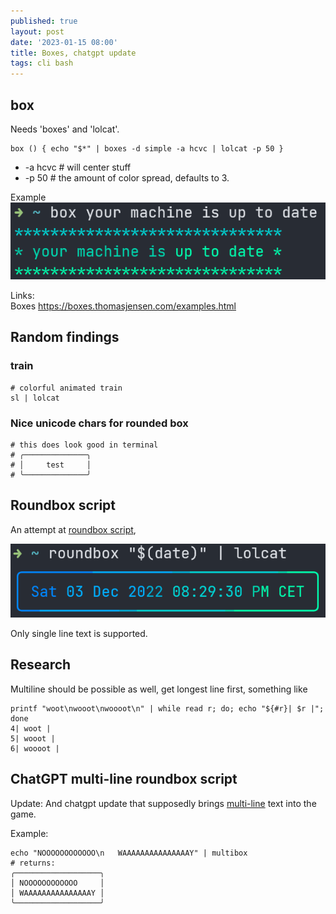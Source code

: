 ```yaml
---
published: true
layout: post
date: '2023-01-15 08:00'
title: Boxes, chatgpt update
tags: cli bash 
---
```

## box

Needs 'boxes' and 'lolcat'.

    box () { echo "$*" | boxes -d simple -a hcvc | lolcat -p 50 }

* -a hcvc # will center stuff
* -p 50   # the amount of color spread, defaults to 3. 

Example  
![example](/media/box.png)

Links:  
Boxes <https://boxes.thomasjensen.com/examples.html>

## Random findings  

### train

    # colorful animated train
    sl | lolcat

### Nice unicode chars for rounded box

    # this does look good in terminal
    # ╭──────────────╮
    # │     test     │
    # ╰──────────────╯

## Roundbox script

An attempt at [roundbox script](https://raw.githubusercontent.com/brontosaurusrex/bucentaur/master/.experiments/bin/roundbox),

![roundbox](/media/roundbox.png)

Only single line text is supported.

## Research

Multiline should be possible as well, get longest line first, something like

    printf "woot\nwooot\nwoooot\n" | while read r; do; echo "${#r}| $r |"; done
    4| woot |
    5| wooot |
    6| woooot |

## ChatGPT multi-line roundbox script

Update: And chatgpt update that supposedly brings [multi-line](https://raw.githubusercontent.com/brontosaurusrex/bucentaur/master/.experiments/bin/multibox) text into the game. 

Example:

    echo "NOOOOOOOOOOOO\n   WAAAAAAAAAAAAAAAY" | multibox
    # returns:
    ╭───────────────────╮
    │ NOOOOOOOOOOOO     │
    │ WAAAAAAAAAAAAAAAY │
    ╰───────────────────╯